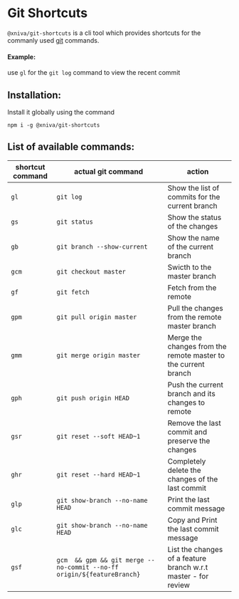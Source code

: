 # Git Shortcuts

`@xniva/git-shortcuts` is a cli tool which provides shortcuts for the commanly used [git](https://git-scm.com/) commands.

#### Example:

use `gl` for the `git log` command to view the recent commit

## Installation:

Install it globally using the command

```
npm i -g @xniva/git-shortcuts
```

## List of available commands:

| shortcut command | actual git command                                                     | action                                                         |
| ---------------- | ---------------------------------------------------------------------- | -------------------------------------------------------------- |
| `gl`             | `git log`                                                              | Show the list of commits for the current branch                |
| `gs`             | `git status`                                                           | Show the status of the changes                                 |
| `gb`             | `git branch --show-current`                                            | Show the name of the current branch                            |
| `gcm`            | `git checkout master`                                                  | Swicth to the master branch                                    |
| `gf`             | `git fetch`                                                            | Fetch from the remote                                          |
| `gpm`            | `git pull origin master`                                               | Pull the changes from the remote master branch                 |
| `gmm`            | `git merge origin master`                                              | Merge the changes from the remote master to the current branch |
| `gph`            | `git push origin HEAD`                                                 | Push the current branch and its changes to remote              |
| `gsr`            | `git reset --soft HEAD~1`                                              | Remove the last commit and preserve the changes                |
| `ghr`            | `git reset --hard HEAD~1`                                              | Completely delete the changes of the last commit               |
| `glp`            | `git show-branch --no-name HEAD`                                       | Print the last commit message                                  |
| `glc`            | `git show-branch --no-name HEAD`                                       | Copy and Print the last commit message                         |
| `gsf`            | `gcm  && gpm && git merge --no-commit --no-ff origin/${featureBranch}` | List the changes of a feature branch w.r.t master - for review |
